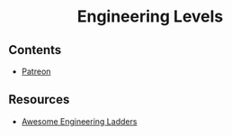 <div align="center">
  <h1>Engineering Levels</h1>
</div>

## Contents

* [Patreon](./patreon)


## Resources

* [Awesome Engineering
  Ladders](https://github.com/posquit0/awesome-engineering-ladders)
